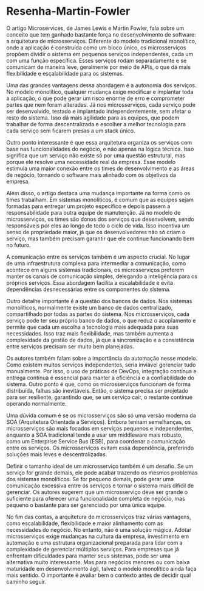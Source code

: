 # Resenha-Martin-Fowler

O artigo Microservices, de James Lewis e Martin Fowler, fala sobre um conceito que tem ganhado bastante força no desenvolvimento de software: a arquitetura de microsserviços. Diferente do modelo tradicional monolítico, onde a aplicação é construída como um bloco único, os microsserviços propõem dividir o sistema em pequenos serviços independentes, cada um com uma função específica. Esses serviços rodam separadamente e se comunicam de maneira leve, geralmente por meio de APIs, o que dá mais flexibilidade e escalabilidade para os sistemas.

Uma das grandes vantagens dessa abordagem é a autonomia dos serviços. No modelo monolítico, qualquer mudança exige modificar e implantar toda a aplicação, o que pode gerar um risco enorme de erro e comprometer partes que nem foram alteradas. Já nos microsserviços, cada serviço pode ser desenvolvido, testado e implantado independentemente, sem afetar o resto do sistema. Isso dá mais agilidade para as equipes, que podem trabalhar de forma descentralizada e escolher a melhor tecnologia para cada serviço sem ficarem presas a um stack único.

Outro ponto interessante é que essa arquitetura organiza os serviços com base nas funcionalidades do negócio, e não apenas na lógica técnica. Isso significa que um serviço não existe só por uma questão estrutural, mas porque ele resolve uma necessidade real da empresa. Esse modelo estimula uma maior conexão entre os times de desenvolvimento e as áreas de negócio, tornando o software mais alinhado com os objetivos da empresa.

Além disso, o artigo destaca uma mudança importante na forma como os times trabalham. Em sistemas monolíticos, é comum que as equipes sejam formadas para entregar um projeto específico e depois passem a responsabilidade para outra equipe de manutenção. Já no modelo de microsserviços, os times são donos dos serviços que desenvolvem, sendo responsáveis por eles ao longo de todo o ciclo de vida. Isso incentiva um senso de propriedade maior, já que os desenvolvedores não só criam o serviço, mas também precisam garantir que ele continue funcionando bem no futuro.

A comunicação entre os serviços também é um aspecto crucial. No lugar de uma infraestrutura complexa para intermediar a comunicação, como acontece em alguns sistemas tradicionais, os microsserviços preferem manter os canais de comunicação simples, delegando a inteligência para os próprios serviços. Essa abordagem facilita a escalabilidade e evita dependências desnecessárias entre os componentes do sistema.

Outro detalhe importante é a questão dos bancos de dados. Nos sistemas monolíticos, normalmente existe um banco de dados centralizado, compartilhado por todas as partes do sistema. Nos microsserviços, cada serviço pode ter seu próprio banco de dados, o que reduz o acoplamento e permite que cada um escolha a tecnologia mais adequada para suas necessidades. Isso traz mais flexibilidade, mas também aumenta a complexidade da gestão de dados, já que a sincronização e a consistência entre serviços precisam ser muito bem planejadas.

Os autores também falam sobre a importância da automação nesse modelo. Como existem muitos serviços independentes, seria inviável gerenciar tudo manualmente. Por isso, o uso de práticas de DevOps, integração contínua e entrega contínua é essencial para manter a eficiência e a confiabilidade do sistema. Outro ponto é que, como os microsserviços funcionam de forma distribuída, falhas são inevitáveis. Então, o sistema precisa ser projetado para ser resiliente, garantindo que, se um serviço cair, o restante continue operando normalmente.

Uma dúvida comum é se os microsserviços são só uma versão moderna da SOA (Arquitetura Orientada a Serviços). Embora tenham semelhanças, os microsserviços são mais focados em serviços pequenos e independentes, enquanto a SOA tradicional tende a usar um middleware mais robusto, como um Enterprise Service Bus (ESB), para coordenar a comunicação entre os serviços. Os microsserviços evitam essa dependência, preferindo soluções mais leves e descentralizadas.

Definir o tamanho ideal de um microsserviço também é um desafio. Se um serviço for grande demais, ele pode acabar trazendo os mesmos problemas dos sistemas monolíticos. Se for pequeno demais, pode gerar uma comunicação excessiva entre os serviços e tornar o sistema mais difícil de gerenciar. Os autores sugerem que um microsserviço deve ser grande o suficiente para oferecer uma funcionalidade completa de negócio, mas pequeno o bastante para ser gerenciado por uma única equipe.

No fim das contas, a arquitetura de microsserviços traz várias vantagens, como escalabilidade, flexibilidade e maior alinhamento com as necessidades do negócio. No entanto, não é uma solução mágica. Adotar microsserviços exige mudanças na cultura da empresa, investimento em automação e uma estrutura organizacional preparada para lidar com a complexidade de gerenciar múltiplos serviços. Para empresas que já enfrentam dificuldades para manter seus sistemas, pode ser uma alternativa muito interessante. Mas para negócios menores ou com baixa maturidade em desenvolvimento ágil, talvez o modelo monolítico ainda faça mais sentido. O importante é avaliar bem o contexto antes de decidir qual caminho seguir.

